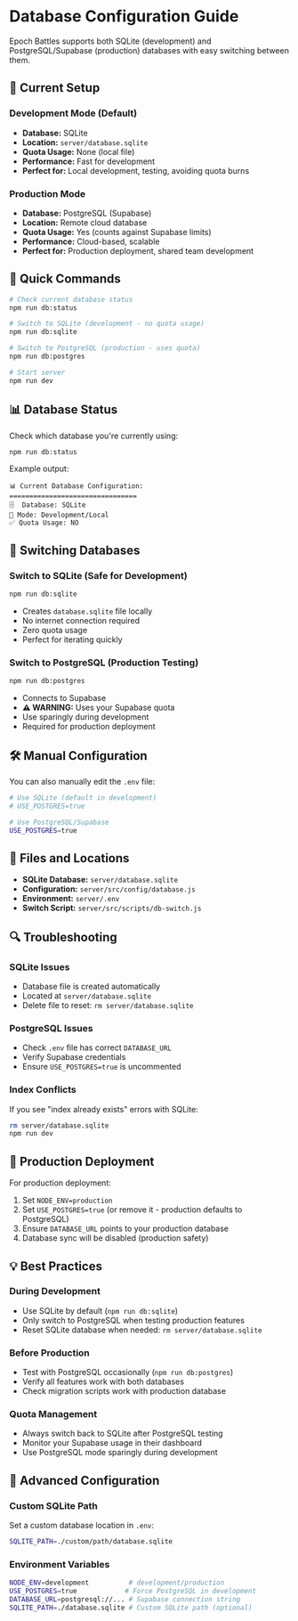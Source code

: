# Database Configuration Guide

Epoch Battles supports both SQLite (development) and PostgreSQL/Supabase (production) databases with easy switching between them.

## 🔧 Current Setup

### Development Mode (Default)
- **Database:** SQLite 
- **Location:** `server/database.sqlite`
- **Quota Usage:** None (local file)
- **Performance:** Fast for development
- **Perfect for:** Local development, testing, avoiding quota burns

### Production Mode
- **Database:** PostgreSQL (Supabase)
- **Location:** Remote cloud database
- **Quota Usage:** Yes (counts against Supabase limits)
- **Performance:** Cloud-based, scalable
- **Perfect for:** Production deployment, shared team development

## 🚀 Quick Commands

```bash
# Check current database status
npm run db:status

# Switch to SQLite (development - no quota usage)
npm run db:sqlite

# Switch to PostgreSQL (production - uses quota)
npm run db:postgres

# Start server
npm run dev
```

## 📊 Database Status

Check which database you're currently using:

```bash
npm run db:status
```

Example output:
```
📊 Current Database Configuration:
================================
🗄️  Database: SQLite
📍 Mode: Development/Local
✅ Quota Usage: NO
```

## 🔄 Switching Databases

### Switch to SQLite (Safe for Development)
```bash
npm run db:sqlite
```
- Creates `database.sqlite` file locally
- No internet connection required
- Zero quota usage
- Perfect for iterating quickly

### Switch to PostgreSQL (Production Testing)
```bash
npm run db:postgres
```
- Connects to Supabase
- **⚠️ WARNING:** Uses your Supabase quota
- Use sparingly during development
- Required for production deployment

## 🛠️ Manual Configuration

You can also manually edit the `.env` file:

```bash
# Use SQLite (default in development)
# USE_POSTGRES=true

# Use PostgreSQL/Supabase
USE_POSTGRES=true
```

## 📁 Files and Locations

- **SQLite Database:** `server/database.sqlite`
- **Configuration:** `server/src/config/database.js`
- **Environment:** `server/.env`
- **Switch Script:** `server/src/scripts/db-switch.js`

## 🔍 Troubleshooting

### SQLite Issues
- Database file is created automatically
- Located at `server/database.sqlite`
- Delete file to reset: `rm server/database.sqlite`

### PostgreSQL Issues
- Check `.env` file has correct `DATABASE_URL`
- Verify Supabase credentials
- Ensure `USE_POSTGRES=true` is uncommented

### Index Conflicts
If you see "index already exists" errors with SQLite:
```bash
rm server/database.sqlite
npm run dev
```

## 🚀 Production Deployment

For production deployment:
1. Set `NODE_ENV=production`
2. Set `USE_POSTGRES=true` (or remove it - production defaults to PostgreSQL)
3. Ensure `DATABASE_URL` points to your production database
4. Database sync will be disabled (production safety)

## 💡 Best Practices

### During Development
- Use SQLite by default (`npm run db:sqlite`)
- Only switch to PostgreSQL when testing production features
- Reset SQLite database when needed: `rm server/database.sqlite`

### Before Production
- Test with PostgreSQL occasionally (`npm run db:postgres`)
- Verify all features work with both databases
- Check migration scripts work with production database

### Quota Management
- Always switch back to SQLite after PostgreSQL testing
- Monitor your Supabase usage in their dashboard
- Use PostgreSQL mode sparingly during development

## 🔧 Advanced Configuration

### Custom SQLite Path
Set a custom database location in `.env`:
```bash
SQLITE_PATH=./custom/path/database.sqlite
```

### Environment Variables
```bash
NODE_ENV=development          # development/production
USE_POSTGRES=true            # Force PostgreSQL in development
DATABASE_URL=postgresql://... # Supabase connection string
SQLITE_PATH=./database.sqlite # Custom SQLite path (optional)
```